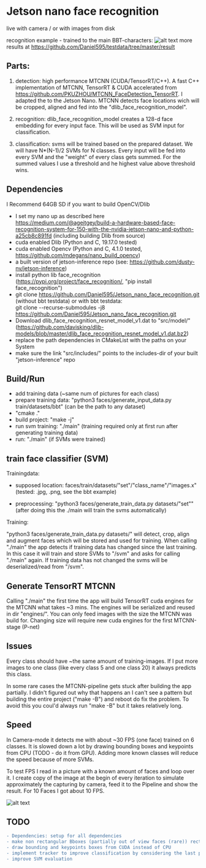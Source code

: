 # Jetson nano face recognition

live with camera / or with images from disk

recognition example - trained to the main BBT-characters:
![alt text](https://github.com/Daniel595/testdata/blob/master/result/13.png)
more results at https://github.com/Daniel595/testdata/tree/master/result


## Parts:

1. detection: high performance MTCNN  (CUDA/TensorRT/C++). A fast C++ implementation of MTCNN, TensorRT & CUDA accelerated from https://github.com/PKUZHOU/MTCNN_FaceDetection_TensorRT. I adapted the to the Jetson Nano. MTCNN detects face locations wich will be cropped, aligned and fed into the "dlib_face_recognition_model". 

2. recognition: dlib_face_recognition_model creates a 128-d face embedding for every input face. This will be used as SVM input for classification.

3. classification: svms will be trained based on the prepared dataset. We will have N*(N-1)/2 SVMs for N classes. Every input will be fed into every SVM and the "weight" of every class gets summed. For the summed values I use a threshold and he highest value above threshold wins.


## Dependencies
I Recommend 64GB SD if you want to build OpenCV/Dlib

- I set my nano up as described here https://medium.com/@ageitgey/build-a-hardware-based-face-recognition-system-for-150-with-the-nvidia-jetson-nano-and-python-a25cb8c891fd (including building Dlib from source)
- cuda enabled Dlib (Python and C, 19.17.0 tested)
- cuda enabled Opencv (Python and C, 4.1.0 tested, https://github.com/mdegans/nano_build_opencv) 
- a built version of jetson-inference repo (see: https://github.com/dusty-nv/jetson-inference)
- install python lib face_recognition (https://pypi.org/project/face_recognition/, "pip install face_recognition")
- git clone https://github.com/Daniel595/Jetson_nano_face_recognition.git (without bbt testdata)
        or with bbt testdata:        
        git clone --recurse-submodules -j8 https://github.com/Daniel595/Jetson_nano_face_recognition.git
- Download dlib_face_recognition_resnet_model_v1.dat to "src/model/" (https://github.com/davisking/dlib-models/blob/master/dlib_face_recognition_resnet_model_v1.dat.bz2)
- replace the path dependencies in CMakeList with the paths on your System
- make sure the link "src/includes/" points to the includes-dir of your built "jetson-inference" repo


## Build/Run

- add training data (~same num of pictures for each class)  
- prepare training data: "python3 faces/generate_input_data.py train/datasets/bbt" (can be the path to any dataset) 
- "cmake ."
- build project: "make -j"
- run svm training: "./main" (training required only at first run after generating training data)
- run: "./main" (if SVMs were trained)


## train face classifier (SVM) 

Trainingdata:

- supposed location: faces/train/datasets/"set"/"class_name"/"images.x"  (tested: .jpg, .png, see the bbt example)    
        
- preprocessing: "python3 faces/generate_train_data.py datasets/"set""   
                (after doing this the ./main will train the svms automatically)
    
Training:

"python3 faces/generate_train_data.py datasets/<set>" will detect, crop, align and augment faces which will be stored and used for training. When calling "./main" the app detects if training data has changed since the last training. In this case it will train and store SVMs to "/svm" and asks for calling "./main" again. If training data has not changed the svms will be deserialized/read from "/svm".

    
## Generate TensorRT MTCNN

Calling "./main" the first time the app will build TensorRT cuda engines for the MTCNN what takes ~3 mins. The engines will be serialized and reused in dir "engines/". You can only feed images with the size the MTCNN was build for. Changing size will require new cuda engines for the first MTCNN-stage (P-net)


## Issues

Every class should have ~the same amount of training-images. If I put more images to one class (like every class 5 and one class 20) it always predicts this class.

In some rare cases the MTCNN-pipeline gets stuck after building the app partially. I didn't figured out why that happens an I can't see a pattern but building the entire project ("make -B") and reboot do fix the problem. To avoid this you coul'd always run "make -B" but it takes relatively long.


## Speed

In Camera-mode it detects me with about ~30 FPS (one face) trained on 6 classes. It is slowed down a lot by drawing bounding boxes and keypoints from CPU (TODO - do it from GPU). Adding more known classes will reduce the speed because of more SVMs.

To test FPS I read in a picture with a known amount of faces and loop over it. I create copy of the image at the begin of every iteration to simulate approximately the capturing by camera, feed it to the Pipeline and show the result. For 10 Faces I got about 10 FPS.

![alt text](https://github.com/Daniel595/Jetson_nano_face_recognition/blob/master/pictures/fps/result_10.png)




## TODO
```diff
- Dependencies: setup for all dependencies
- make non rectangular Bboxes (partially out of view faces (rare)) rectangular befor resizing to keep ratio 
- draw bounding and keypoints boxes from CUDA instead of CPU
- implement tracker to improve classification by considering the last predictions for the tracked face
- improve SVM evaluation
```
